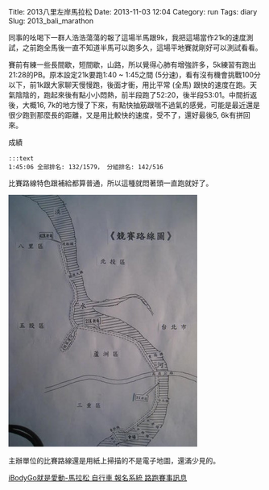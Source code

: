 Title: 2013八里左岸馬拉松
Date: 2013-11-03 12:04
Category: run
Tags: diary
Slug: 2013_bali_marathon

同事的吆喝下一群人浩浩蕩蕩的報了這場半馬跟9k，我把這場當作21k的速度測試，之前跑全馬後一直不知道半馬可以跑多久，這場平地賽就剛好可以測試看看。

賽前有練一些長間歇，短間歇，山路，所以覺得心肺有增強許多，5k練習有跑出21:28的PB。原本設定21k要跑1:40 ~ 1:45之間 (5分速)，看有沒有機會挑戰100分以下，前1k跟大家聊天慢慢跑，後面才衝，用比平常 (全馬) 跟快的速度在跑。天氣陰陰的，跑起來後有點小小悶熱，前半段跑了52:20，後半段53:01。中間折返後，大概16, 7k的地方慢了下來，有點快抽筋跟喘不過氣的感覺，可能是最近還是很少跑到那麼長的距離，又是用比較快的速度，受不了，還好最後5, 6k有拼回來。

成績

    :::text
    1:45:06 全部排名: 132/1579， 分組排名: 142/516

比賽路線特色跟補給都算普通，所以這種就悶著頭一直跑就好了。

![路線圖](/images/run/2013_bali_marathon.jpg)

主辦單位的比賽路線還是用紙上掃描的不是電子地圖，還滿少見的。


[iBodyGo就是愛動-馬拉松 自行車 報名系統 路跑賽事訊息](http://www.ibodygo.com/web/online_reg/detail.asp?n=25)
